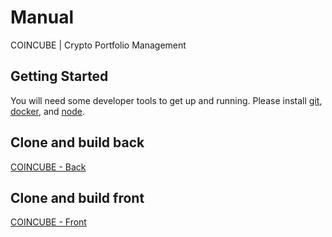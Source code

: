 # Manual
COINCUBE | Crypto Portfolio Management


## Getting Started
You will need some developer tools to get up and running. Please install <a href="https://git-scm.com/book/en/v2/Getting-Started-Installing-Git">git</a>, <a href="https://www.docker.com/products/developer-tools">docker</a>, and <a href="https://nodejs.org/en/download/">node</a>.

## Clone and build back
<a href="https://github.com/coincubellc/back">COINCUBE - Back</a>

## Clone and build front
<a href="https://github.com/coincubellc/front">COINCUBE - Front</a>
